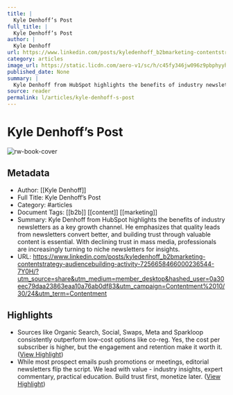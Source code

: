 ```yaml
---
title: |
  Kyle Denhoff’s Post
full_title: |
  Kyle Denhoff’s Post
author: |
  Kyle Denhoff
url: https://www.linkedin.com/posts/kyledenhoff_b2bmarketing-contentstrategy-audiencebuilding-activity-7256658466000236544-7Y0H/?utm_source=share&utm_medium=member_desktop&hashed_user=0a30eec79daa23863eaa10a76ab0df83&utm_campaign=Contentment%2010/30/24&utm_term=Contentment
category: articles
image_url: https://static.licdn.com/aero-v1/sc/h/c45fy346jw096z9pbphyyhdz7
published_date: None
summary: |
  Kyle Denhoff from HubSpot highlights the benefits of industry newsletters as a key growth channel. He emphasizes that quality leads from newsletters convert better, and building trust through valuable content is essential. With declining trust in mass media, professionals are increasingly turning to niche newsletters for insights.
source: reader
permalink: l/articles/kyle-denhoff-s-post
---
```

# Kyle Denhoff’s Post

![rw-book-cover](https://static.licdn.com/aero-v1/sc/h/c45fy346jw096z9pbphyyhdz7)

## Metadata
- Author: [[Kyle Denhoff]]
- Full Title: Kyle Denhoff’s Post
- Category: #articles
- Document Tags: [[b2b]] [[content]] [[marketing]] 
- Summary: Kyle Denhoff from HubSpot highlights the benefits of industry newsletters as a key growth channel. He emphasizes that quality leads from newsletters convert better, and building trust through valuable content is essential. With declining trust in mass media, professionals are increasingly turning to niche newsletters for insights.
- URL: https://www.linkedin.com/posts/kyledenhoff_b2bmarketing-contentstrategy-audiencebuilding-activity-7256658466000236544-7Y0H/?utm_source=share&utm_medium=member_desktop&hashed_user=0a30eec79daa23863eaa10a76ab0df83&utm_campaign=Contentment%2010/30/24&utm_term=Contentment

## Highlights
- Sources like Organic Search, Social, Swaps, Meta and Sparkloop consistently outperform low-cost options like co-reg. Yes, the cost per subscriber is higher, but the engagement and retention make it worth it. ([View Highlight](https://read.readwise.io/read/01jfspr6j5knrxm7bc0am6xb6n))
- While most prospect emails push promotions or meetings, editorial newsletters flip the script. We lead with value - industry insights, expert commentary, practical education. Build trust first, monetize later. ([View Highlight](https://read.readwise.io/read/01jfspr3ck6rrpj657b0ws5akg))


